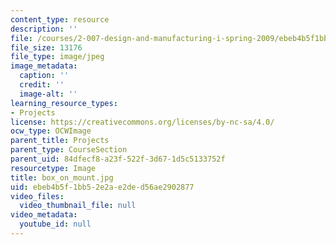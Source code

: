 ```yaml
---
content_type: resource
description: ''
file: /courses/2-007-design-and-manufacturing-i-spring-2009/ebeb4b5f1bb52e2ae2ded56ae2902877_box_on_mount.jpg
file_size: 13176
file_type: image/jpeg
image_metadata:
  caption: ''
  credit: ''
  image-alt: ''
learning_resource_types:
- Projects
license: https://creativecommons.org/licenses/by-nc-sa/4.0/
ocw_type: OCWImage
parent_title: Projects
parent_type: CourseSection
parent_uid: 84dfecf8-a23f-522f-3d67-1d5c5133752f
resourcetype: Image
title: box_on_mount.jpg
uid: ebeb4b5f-1bb5-2e2a-e2de-d56ae2902877
video_files:
  video_thumbnail_file: null
video_metadata:
  youtube_id: null
---
```

